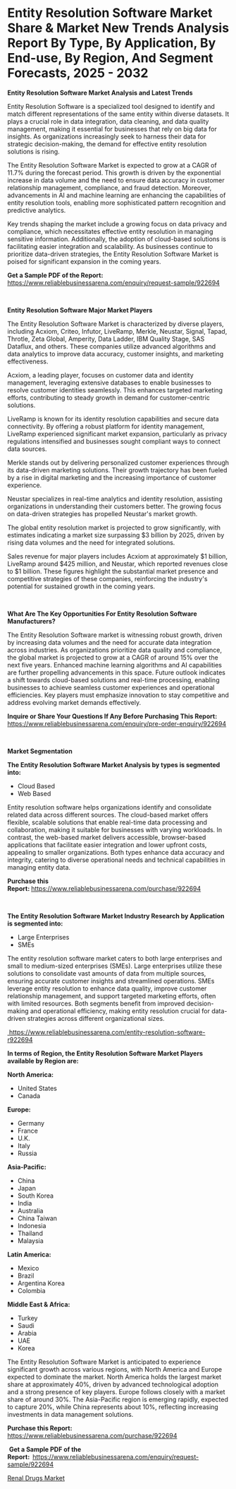 <p><h1>Entity Resolution Software Market Share & Market New Trends Analysis Report By Type, By Application, By End-use, By Region, And Segment Forecasts, 2025 - 2032</h1></p><p><strong>Entity Resolution Software Market Analysis and Latest Trends</strong></p>
<p><p>Entity Resolution Software is a specialized tool designed to identify and match different representations of the same entity within diverse datasets. It plays a crucial role in data integration, data cleaning, and data quality management, making it essential for businesses that rely on big data for insights. As organizations increasingly seek to harness their data for strategic decision-making, the demand for effective entity resolution solutions is rising.</p><p>The Entity Resolution Software Market is expected to grow at a CAGR of 11.7% during the forecast period. This growth is driven by the exponential increase in data volume and the need to ensure data accuracy in customer relationship management, compliance, and fraud detection. Moreover, advancements in AI and machine learning are enhancing the capabilities of entity resolution tools, enabling more sophisticated pattern recognition and predictive analytics.</p><p>Key trends shaping the market include a growing focus on data privacy and compliance, which necessitates effective entity resolution in managing sensitive information. Additionally, the adoption of cloud-based solutions is facilitating easier integration and scalability. As businesses continue to prioritize data-driven strategies, the Entity Resolution Software Market is poised for significant expansion in the coming years.</p></p>
<p><strong>Get a Sample PDF of the Report:&nbsp;</strong> <a href="https://www.reliablebusinessarena.com/enquiry/request-sample/922694?utm_campaign=2991&utm_medium=2&utm_source=Github&utm_content=ia&utm_term=07032025&utm_id=entity-resolution-software">https://www.reliablebusinessarena.com/enquiry/request-sample/922694</a></p>
<p>&nbsp;</p>
<p><strong>Entity Resolution Software Major Market Players</strong></p>
<p><p>The Entity Resolution Software Market is characterized by diverse players, including Acxiom, Criteo, Infutor, LiveRamp, Merkle, Neustar, Signal, Tapad, Throtle, Zeta Global, Amperity, Data Ladder, IBM Quality Stage, SAS Dataflux, and others. These companies utilize advanced algorithms and data analytics to improve data accuracy, customer insights, and marketing effectiveness.</p><p>Acxiom, a leading player, focuses on customer data and identity management, leveraging extensive databases to enable businesses to resolve customer identities seamlessly. This enhances targeted marketing efforts, contributing to steady growth in demand for customer-centric solutions.</p><p>LiveRamp is known for its identity resolution capabilities and secure data connectivity. By offering a robust platform for identity management, LiveRamp experienced significant market expansion, particularly as privacy regulations intensified and businesses sought compliant ways to connect data sources.</p><p>Merkle stands out by delivering personalized customer experiences through its data-driven marketing solutions. Their growth trajectory has been fueled by a rise in digital marketing and the increasing importance of customer experience.</p><p>Neustar specializes in real-time analytics and identity resolution, assisting organizations in understanding their customers better. The growing focus on data-driven strategies has propelled Neustar's market growth.</p><p>The global entity resolution market is projected to grow significantly, with estimates indicating a market size surpassing $3 billion by 2025, driven by rising data volumes and the need for integrated solutions.</p><p>Sales revenue for major players includes Acxiom at approximately $1 billion, LiveRamp around $425 million, and Neustar, which reported revenues close to $1 billion. These figures highlight the substantial market presence and competitive strategies of these companies, reinforcing the industry's potential for sustained growth in the coming years.</p></p>
<p>&nbsp;</p>
<p><strong>What Are The Key Opportunities For Entity Resolution Software Manufacturers?</strong></p>
<p><p>The Entity Resolution Software market is witnessing robust growth, driven by increasing data volumes and the need for accurate data integration across industries. As organizations prioritize data quality and compliance, the global market is projected to grow at a CAGR of around 15% over the next five years. Enhanced machine learning algorithms and AI capabilities are further propelling advancements in this space. Future outlook indicates a shift towards cloud-based solutions and real-time processing, enabling businesses to achieve seamless customer experiences and operational efficiencies. Key players must emphasize innovation to stay competitive and address evolving market demands effectively.</p></p>
<p><strong>Inquire or Share Your Questions If Any Before Purchasing This Report:</strong> <a href="https://www.reliablebusinessarena.com/enquiry/pre-order-enquiry/922694?utm_campaign=2991&utm_medium=2&utm_source=Github&utm_content=ia&utm_term=07032025&utm_id=entity-resolution-software">https://www.reliablebusinessarena.com/enquiry/pre-order-enquiry/922694</a></p>
<p>&nbsp;</p>
<p><strong>Market Segmentation</strong></p>
<p><strong>The Entity Resolution Software Market Analysis by types is segmented into:</strong></p>
<p><ul><li>Cloud Based</li><li>Web Based</li></ul></p>
<p><p>Entity resolution software helps organizations identify and consolidate related data across different sources. The cloud-based market offers flexible, scalable solutions that enable real-time data processing and collaboration, making it suitable for businesses with varying workloads. In contrast, the web-based market delivers accessible, browser-based applications that facilitate easier integration and lower upfront costs, appealing to smaller organizations. Both types enhance data accuracy and integrity, catering to diverse operational needs and technical capabilities in managing entity data.</p></p>
<p><strong>Purchase this Report:&nbsp;</strong><a href="https://www.reliablebusinessarena.com/purchase/922694?utm_campaign=2991&utm_medium=2&utm_source=Github&utm_content=ia&utm_term=07032025&utm_id=entity-resolution-software">https://www.reliablebusinessarena.com/purchase/922694</a></p>
<p>&nbsp;</p>
<p><strong>The Entity Resolution Software Market Industry Research by Application is segmented into:</strong></p>
<p><ul><li>Large Enterprises</li><li>SMEs</li></ul></p>
<p><p>The entity resolution software market caters to both large enterprises and small to medium-sized enterprises (SMEs). Large enterprises utilize these solutions to consolidate vast amounts of data from multiple sources, ensuring accurate customer insights and streamlined operations. SMEs leverage entity resolution to enhance data quality, improve customer relationship management, and support targeted marketing efforts, often with limited resources. Both segments benefit from improved decision-making and operational efficiency, making entity resolution crucial for data-driven strategies across different organizational sizes.</p></p>
<p><a href="https://www.reliablebusinessarena.com/entity-resolution-software-r922694?utm_campaign=2991&utm_medium=2&utm_source=Github&utm_content=ia&utm_term=07032025&utm_id=entity-resolution-software">&nbsp;https://www.reliablebusinessarena.com/entity-resolution-software-r922694</a></p>
<p><strong>In terms of Region, the Entity Resolution Software Market Players available by Region are:</strong></p>
<p>
    <p> <strong> North America: </strong>
        <ul>
            <li>United States</li>
            <li>Canada</li>
        </ul>
        </p> 
    <p> <strong> Europe: </strong>
        <ul>
            <li>Germany</li>
            <li>France</li>
            <li>U.K.</li>
            <li>Italy</li>
            <li>Russia</li>
        </ul>
        </p> 
    <p> <strong> Asia-Pacific: </strong>
        <ul>
            <li>China</li>
            <li>Japan</li>
            <li>South Korea</li>
            <li>India</li>
            <li>Australia</li>
            <li>China Taiwan</li>
            <li>Indonesia</li>
            <li>Thailand</li>
            <li>Malaysia</li>
        </ul>
        </p> 
    <p> <strong> Latin America: </strong>
        <ul>
            <li>Mexico</li>
            <li>Brazil</li>
            <li>Argentina Korea</li>
            <li>Colombia</li>
        </ul>
        </p> 
    <p> <strong> Middle East & Africa: </strong>
        <ul>
            <li>Turkey</li>
            <li>Saudi</li>
            <li>Arabia</li>
            <li>UAE</li>
            <li>Korea</li>
        </ul>
    </p>
    </p>
<p><p>The Entity Resolution Software Market is anticipated to experience significant growth across various regions, with North America and Europe expected to dominate the market. North America holds the largest market share at approximately 40%, driven by advanced technological adoption and a strong presence of key players. Europe follows closely with a market share of around 30%. The Asia-Pacific region is emerging rapidly, expected to capture 20%, while China represents about 10%, reflecting increasing investments in data management solutions.</p></p>
<p><strong>Purchase this Report: </strong><a href="https://www.reliablebusinessarena.com/purchase/922694?utm_campaign=2991&utm_medium=2&utm_source=Github&utm_content=ia&utm_term=07032025&utm_id=entity-resolution-software">https://www.reliablebusinessarena.com/purchase/922694</a></p>
<p>&nbsp;<strong>Get a Sample PDF of the Report:&nbsp;&nbsp;</strong><a href="https://www.reliablebusinessarena.com/enquiry/request-sample/922694?utm_campaign=2991&utm_medium=2&utm_source=Github&utm_content=ia&utm_term=07032025&utm_id=entity-resolution-software">https://www.reliablebusinessarena.com/enquiry/request-sample/922694</a></p>
<p><strong></strong></p>
<p><p><a href="https://github.com/ternainglin/Market-Research-Report-List-1/blob/main/renal-drugs-market.md?utm_campaign=2991&utm_medium=2&utm_source=Github&utm_content=ia&utm_term=07032025&utm_id=entity-resolution-software">Renal Drugs Market</a></p></p>